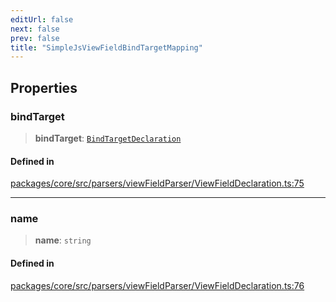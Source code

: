 ```yaml
---
editUrl: false
next: false
prev: false
title: "SimpleJsViewFieldBindTargetMapping"
---
```


## Properties

### bindTarget

> **bindTarget**: [`BindTargetDeclaration`](/obsidian-meta-bind-plugin-docs/api/interfaces/bindtargetdeclaration/)

#### Defined in

[packages/core/src/parsers/viewFieldParser/ViewFieldDeclaration.ts:75](https://github.com/mProjectsCode/obsidian-meta-bind-plugin/blob/4b16a75fb63dfdb34e3ccf2756a324a84dd8fd85/packages/core/src/parsers/viewFieldParser/ViewFieldDeclaration.ts#L75)

***

### name

> **name**: `string`

#### Defined in

[packages/core/src/parsers/viewFieldParser/ViewFieldDeclaration.ts:76](https://github.com/mProjectsCode/obsidian-meta-bind-plugin/blob/4b16a75fb63dfdb34e3ccf2756a324a84dd8fd85/packages/core/src/parsers/viewFieldParser/ViewFieldDeclaration.ts#L76)
